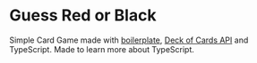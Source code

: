 # Guess Red or Black

Simple Card Game made with [boilerplate](https://github.com/ulukfuni/nextjs-boilerplate), [Deck of Cards API](https://deckofcardsapi.com/) and TypeScript. Made to learn more about TypeScript.